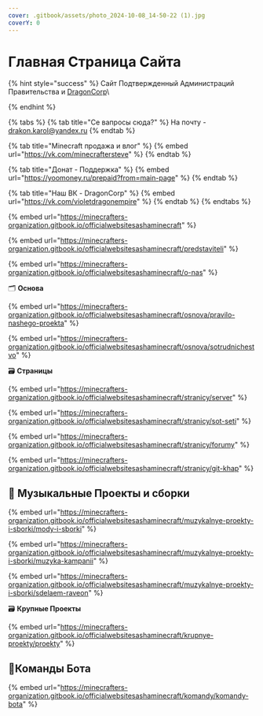 ```yaml
---
cover: .gitbook/assets/photo_2024-10-08_14-50-22 (1).jpg
coverY: 0
---
```


# Главная Страница Сайта



{% hint style="success" %}
Сайт Подтвержденный  Администраций Правительства и [DragonCorp](https://minecrafters-organization.gitbook.io/officialwebsitesashaminecraft)\

{% endhint %}

{% tabs %}
{% tab title="Се вапросы сюда?" %}
На почту - drakon.karol@yandex.ru
{% endtab %}

{% tab title="Minecraft продажа и влог" %}
{% embed url="https://vk.com/minecraftersteve" %}
{% endtab %}

{% tab title="Донат - Поддержка" %}
{% embed url="https://yoomoney.ru/prepaid?from=main-page" %}
{% endtab %}

{% tab title="Наш ВК - DragonCorp" %}
{% embed url="https://vk.com/violetdragonempire" %}
{% endtab %}
{% endtabs %}

{% embed url="https://minecrafters-organization.gitbook.io/officialwebsitesashaminecraft" %}

{% embed url="https://minecrafters-organization.gitbook.io/officialwebsitesashaminecraft/predstaviteli" %}

{% embed url="https://minecrafters-organization.gitbook.io/officialwebsitesashaminecraft/o-nas" %}

🗂️ **Основа**

{% embed url="https://minecrafters-organization.gitbook.io/officialwebsitesashaminecraft/osnova/pravilo-nashego-proekta" %}

{% embed url="https://minecrafters-organization.gitbook.io/officialwebsitesashaminecraft/osnova/sotrudnichestvo" %}

🗃️ **Страницы**

{% embed url="https://minecrafters-organization.gitbook.io/officialwebsitesashaminecraft/stranicy/server" %}

{% embed url="https://minecrafters-organization.gitbook.io/officialwebsitesashaminecraft/stranicy/sot-seti" %}

{% embed url="https://minecrafters-organization.gitbook.io/officialwebsitesashaminecraft/stranicy/forumy" %}

{% embed url="https://minecrafters-organization.gitbook.io/officialwebsitesashaminecraft/stranicy/git-khap" %}

## 🔗 Музыкальные Проекты и сборки

{% embed url="https://minecrafters-organization.gitbook.io/officialwebsitesashaminecraft/muzykalnye-proekty-i-sborki/mody-i-sborki" %}

{% embed url="https://minecrafters-organization.gitbook.io/officialwebsitesashaminecraft/muzykalnye-proekty-i-sborki/muzyka-kampanii" %}

{% embed url="https://minecrafters-organization.gitbook.io/officialwebsitesashaminecraft/muzykalnye-proekty-i-sborki/sdelaem-raveon" %}

🗃️ **Крупные Проекты**

{% embed url="https://minecrafters-organization.gitbook.io/officialwebsitesashaminecraft/krupnye-proekty/proekty" %}

## 🤖Команды Бота

{% embed url="https://minecrafters-organization.gitbook.io/officialwebsitesashaminecraft/komandy/komandy-bota" %}
